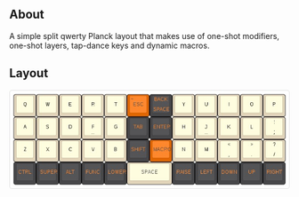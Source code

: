 
About
------

A simple split qwerty Planck layout that makes use of one-shot modifiers,
one-shot layers, tap-dance keys and dynamic macros.

Layout
-------

![Layout](keyboard-layout.jpg "Keyboard Layout")

